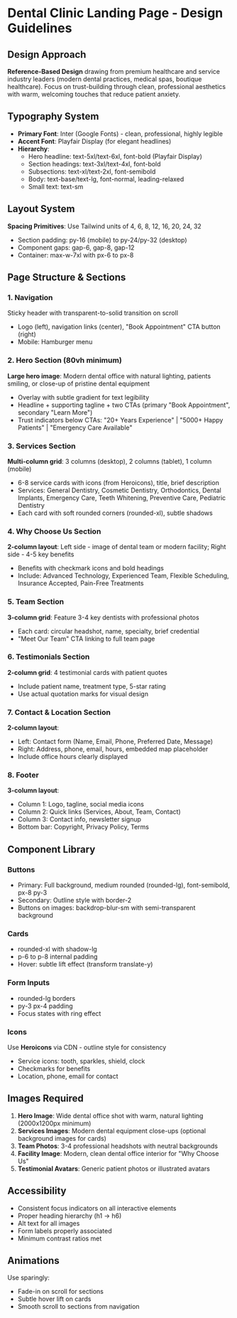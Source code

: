 # Dental Clinic Landing Page - Design Guidelines

## Design Approach
**Reference-Based Design** drawing from premium healthcare and service industry leaders (modern dental practices, medical spas, boutique healthcare). Focus on trust-building through clean, professional aesthetics with warm, welcoming touches that reduce patient anxiety.

## Typography System
- **Primary Font**: Inter (Google Fonts) - clean, professional, highly legible
- **Accent Font**: Playfair Display (for elegant headlines)
- **Hierarchy**:
  - Hero headline: text-5xl/text-6xl, font-bold (Playfair Display)
  - Section headings: text-3xl/text-4xl, font-bold
  - Subsections: text-xl/text-2xl, font-semibold
  - Body: text-base/text-lg, font-normal, leading-relaxed
  - Small text: text-sm

## Layout System
**Spacing Primitives**: Use Tailwind units of 4, 6, 8, 12, 16, 20, 24, 32
- Section padding: py-16 (mobile) to py-24/py-32 (desktop)
- Component gaps: gap-6, gap-8, gap-12
- Container: max-w-7xl with px-6 to px-8

## Page Structure & Sections

### 1. Navigation
Sticky header with transparent-to-solid transition on scroll
- Logo (left), navigation links (center), "Book Appointment" CTA button (right)
- Mobile: Hamburger menu

### 2. Hero Section (80vh minimum)
**Large hero image**: Modern dental office with natural lighting, patients smiling, or close-up of pristine dental equipment
- Overlay with subtle gradient for text legibility
- Headline + supporting tagline + two CTAs (primary "Book Appointment", secondary "Learn More")
- Trust indicators below CTAs: "20+ Years Experience" | "5000+ Happy Patients" | "Emergency Care Available"

### 3. Services Section
**Multi-column grid**: 3 columns (desktop), 2 columns (tablet), 1 column (mobile)
- 6-8 service cards with icons (from Heroicons), title, brief description
- Services: General Dentistry, Cosmetic Dentistry, Orthodontics, Dental Implants, Emergency Care, Teeth Whitening, Preventive Care, Pediatric Dentistry
- Each card with soft rounded corners (rounded-xl), subtle shadows

### 4. Why Choose Us Section
**2-column layout**: Left side - image of dental team or modern facility; Right side - 4-5 key benefits
- Benefits with checkmark icons and bold headings
- Include: Advanced Technology, Experienced Team, Flexible Scheduling, Insurance Accepted, Pain-Free Treatments

### 5. Team Section
**3-column grid**: Feature 3-4 key dentists with professional photos
- Each card: circular headshot, name, specialty, brief credential
- "Meet Our Team" CTA linking to full team page

### 6. Testimonials Section
**2-column grid**: 4 testimonial cards with patient quotes
- Include patient name, treatment type, 5-star rating
- Use actual quotation marks for visual design

### 7. Contact & Location Section
**2-column layout**: 
- Left: Contact form (Name, Email, Phone, Preferred Date, Message)
- Right: Address, phone, email, hours, embedded map placeholder
- Include office hours clearly displayed

### 8. Footer
**3-column layout**: 
- Column 1: Logo, tagline, social media icons
- Column 2: Quick links (Services, About, Team, Contact)
- Column 3: Contact info, newsletter signup
- Bottom bar: Copyright, Privacy Policy, Terms

## Component Library

### Buttons
- Primary: Full background, medium rounded (rounded-lg), font-semibold, px-8 py-3
- Secondary: Outline style with border-2
- Buttons on images: backdrop-blur-sm with semi-transparent background

### Cards
- rounded-xl with shadow-lg
- p-6 to p-8 internal padding
- Hover: subtle lift effect (transform translate-y)

### Form Inputs
- rounded-lg borders
- py-3 px-4 padding
- Focus states with ring effect

### Icons
Use **Heroicons** via CDN - outline style for consistency
- Service icons: tooth, sparkles, shield, clock
- Checkmarks for benefits
- Location, phone, email for contact

## Images Required
1. **Hero Image**: Wide dental office shot with warm, natural lighting (2000x1200px minimum)
2. **Services Images**: Modern dental equipment close-ups (optional background images for cards)
3. **Team Photos**: 3-4 professional headshots with neutral backgrounds
4. **Facility Image**: Modern, clean dental office interior for "Why Choose Us"
5. **Testimonial Avatars**: Generic patient photos or illustrated avatars

## Accessibility
- Consistent focus indicators on all interactive elements
- Proper heading hierarchy (h1 → h6)
- Alt text for all images
- Form labels properly associated
- Minimum contrast ratios met

## Animations
Use sparingly:
- Fade-in on scroll for sections
- Subtle hover lift on cards
- Smooth scroll to sections from navigation